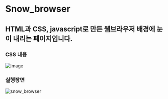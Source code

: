# Snow_browser

## HTML과 CSS, javascript로 만든 웹브라우저 배경에 눈이 내리는 페이지입니다.

### CSS 내용
![image](https://user-images.githubusercontent.com/90132197/164407001-175352fc-d9c6-453f-91c8-0ce5255569a7.png)

### 실행장면
![snow_browser](https://user-images.githubusercontent.com/90132197/164408239-4a51a901-b909-44c8-9462-db5f0dbbc3c7.gif)

